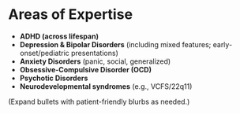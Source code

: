 # Areas of Expertise

- **ADHD (across lifespan)**
- **Depression & Bipolar Disorders** (including mixed features; early-onset/pediatric presentations)
- **Anxiety Disorders** (panic, social, generalized)
- **Obsessive-Compulsive Disorder (OCD)**
- **Psychotic Disorders**
- **Neurodevelopmental syndromes** (e.g., VCFS/22q11)

(Expand bullets with patient-friendly blurbs as needed.)
